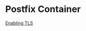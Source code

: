 # Postfix Container

[Enabling TLS](https://docs.sophos.com/msg/pmx/help/en-us/msg/pmx/tasks/MgrLocServPostfixConfigTLS.html)
